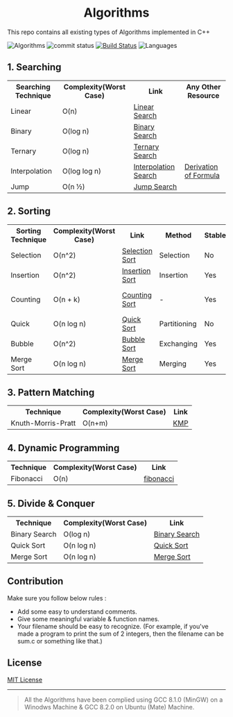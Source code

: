 ﻿<h1 align ="center" >Algorithms</h1>

This repo contains all existing types of Algorithms implemented in C++ 

![Algorithms](https://img.shields.io/badge/33%25-Algorithms-blue.svg)
![commit status](https://img.shields.io/github/commit-status/badges/shields/master/5d4ab86b1b5ddfb3c4a70a70bd19932c52603b8c.svg)
[![Build Status](https://travis-ci.org/Bhupesh-V/Algorithms.svg?branch=master)](https://travis-ci.org/Bhupesh-V/Algorithms)
![Languages](https://img.shields.io/badge/Languages-1-green.svg)



## 1. Searching

<table style="width:100%">
  <tr>
    <th>Searching Technique</th>
    <th>Complexity(Worst Case)</th> 
    <th>Link</th>
    <th>Any Other Resource</th>
  </tr>
  <tr>
    <td>Linear</td>
    <td>O(n)</td> 
    <td><a href = "https://github.com/Bhupesh-V/Algorithms/blob/master/Searching/linear_search.cpp">Linear Search</a></td>
    <td></td>
  </tr>
  <tr>
    <td>Binary</td>
    <td>O(log n)</td> 
    <td><a href = "https://github.com/Bhupesh-V/Algorithms/blob/master/Searching/binary_search.cpp">Binary Search</a></td>
    <td></td>
  </tr>
  <tr>
    <td>Ternary</td>
    <td>O(log n)</td> 
    <td><a href = "https://github.com/Bhupesh-V/Algorithms/blob/master/Searching/ternary_search.cpp">Ternary Search</a></td>
    <td></td>
  </tr>
  <tr>
    <td>Interpolation</td>
    <td>O(log log n)</td> 
    <td><a href = "https://github.com/Bhupesh-V/Algorithms/blob/master/Searching/interpolation_search.cpp">Interpolation Search</a></td>
    <td><a href = "https://bit.ly/2OmUoNq">Derivation of Formula</a></td>
  </tr>
  <tr>
    <td>Jump</td>
    <td>O(n ½)</td> 
    <td><a href = "https://github.com/Bhupesh-V/Algorithms/blob/master/Searching/jump_search.cpp">Jump Search</a></td>
    <td></td>
  </tr>
</table>



## 2. Sorting 

<table style="width:100%">
  <tr>
    <th>Sorting Technique</th>
    <th>Complexity(Worst Case)</th> 
    <th>Link</th>
    <th>Method</th>
    <th>Stable</th>
    <th>Class</th>
  </tr>
  <tr>
    <td>Selection</td>
    <td>O(n^2)</td> 
    <td><a href = "https://github.com/Bhupesh-V/Algorithms/blob/master/Sorting/selection.cpp">Selection Sort</a></td>
    <td>Selection</td>
    <td>No</td>
    <td>Comparison Sort</td>
  </tr>
  <tr>
    <td>Insertion</td>
    <td>O(n^2)</td> 
    <td><a href = "https://github.com/Bhupesh-V/Algorithms/blob/master/Sorting/insertion.cpp">Insertion Sort</a></td>
    <td>Insertion</td>
    <td>Yes</td>
    <td>Comparison Sort</td>
  </tr>
  <tr>
    <td>Counting</td>
    <td>O(n + k)</td> 
    <td><a href = "https://github.com/Bhupesh-V/Algorithms/blob/master/Sorting/counting.cpp">Counting Sort</a></td>
    <td>-</td>
    <td>Yes</td>
    <td>Non-Comparison Sort</td>
  </tr>
  <tr>
    <td>Quick</td>
    <td>O(n log n)</td> 
    <td><a href = "https://github.com/Bhupesh-V/Algorithms/blob/master/Sorting/quick.cpp">Quick Sort</a></td>
    <td>Partitioning</td>
    <td>No</td>
    <td>Comparison Sort</td>
  </tr>
  <tr>
    <td>Bubble</td>
    <td>O(n^2)</td> 
    <td><a href = "https://github.com/Bhupesh-V/Algorithms/blob/master/Sorting/bubble.cpp">Bubble Sort</a></td>
    <td>Exchanging</td>
    <td>Yes</td>
    <td>Comparison</td>
  </tr>
  <tr>
    <td>Merge Sort</td>
    <td>O(n log n)</td> 
    <td><a href = "https://github.com/Bhupesh-V/Algorithms/blob/master/Sorting/mergesort.cpp">Merge Sort</a></td>
    <td>Merging</td>
    <td>Yes</td>
    <td>-</td>
  </tr>
</table>

## 3. Pattern Matching

<table style="width:100%">
  <tr>
    <th>Technique</th>
    <th>Complexity(Worst Case)</th> 
    <th>Link</th>
  </tr>
  <tr>
    <td>Knuth-Morris-Pratt</td>
    <td>O(n+m)</td> 
    <td><a href = "https://github.com/Bhupesh-V/Algorithms/blob/master/String Matching/KMP.cpp">KMP</a></td>
  </tr>
</table>

## 4. Dynamic Programming

<table style="width:100%">
  <tr>
    <th>Technique</th>
    <th>Complexity(Worst Case)</th> 
    <th>Link</th>
  </tr>
  <tr>
    <td>Fibonacci</td>
    <td>O(n)</td> 
    <td><a href = "https://github.com/Bhupesh-V/Algorithms/blob/master/Dynamic Programming/fibonacci.cpp">fibonacci</a></td>
  </tr>
</table>

## 5. Divide & Conquer

<table style="width:100%">
  <tr>
    <th>Technique</th>
    <th>Complexity(Worst Case)</th> 
    <th>Link</th>
  </tr>
  <tr>
    <td>Binary Search</td>
    <td>O(log n)</td> 
    <td><a href = "https://github.com/Bhupesh-V/Algorithms/blob/master/Searching/binary_search.cpp">Binary Search</a></td>
  </tr>
  <tr>
    <td>Quick Sort</td>
    <td>O(n log n)</td> 
    <td><a href = "https://github.com/Bhupesh-V/Algorithms/blob/master/Sorting/quick.cpp">Quick Sort</a></td>
  </tr>
  <tr>
    <td>Merge Sort</td>
    <td>O(n log n)</td> 
    <td><a href = "https://github.com/Bhupesh-V/Algorithms/blob/master/Sorting/mergesort.cpp">Merge Sort</a></td>
  </tr>
    
</table>

## Contribution
Make sure you follow below rules : 

* Add some easy to understand comments.
* Give some meaningful variable & function names.
* Your filename should be easy to recognize. (For example, if you've made a program to print the sum of 2 integers, then the filename can be sum.c or something like that.)

## License
[MIT License](https://github.com/Bhupesh-V/Algorithms/blob/master/LICENSE)


--------------------------
> All the Algorithms have been complied using GCC 8.1.0 (MinGW) on a Winodws Machine & GCC 8.2.0 on Ubuntu (Mate) Machine.
